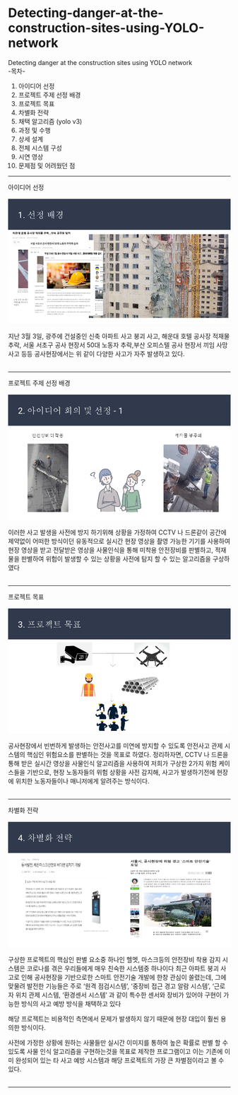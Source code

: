 # Detecting-danger-at-the-construction-sites-using-YOLO-network
Detecting danger at the construction sites using YOLO network 
<br>
-목차- <br> 
 1. 아이디어 선정 <br>
 2. 프로젝트 주제 선정 배경 <br>
 3. 프로젝트 목표 <br>
 4. 차별화 전략 <br>
 5. 채택 알고리즘 (yolo v3) <br>
 6. 과정 및 수행 <br>
 7. 상세 설계 <br>
 8. 전체 시스템 구성 <br>
 9. 시연 영상 <br>
 10. 문제점 및 어려웠던 점 <br>
 <hr>
 
아이디어 선정 <br><br>
<img src="https://github.com/demasialol/Detecting-danger-at-the-construction-sites-using-YOLO-network/blob/main/slide3.JPG?raw=true" align="center"><br><br>
지난 3월 3일, 광주에 건설중인 신축 아파트 사고 붕괴 사고, 해운대 호텔 공사장 적재물 추락, 서울 서초구 공사 현장서 50대 노동자 추락,부산 오피스텔 공사 현장서 끼임 사망 사고 등등
공사현장에서는 위 같이 다양한 사고가 자주 발생하고 있다. <br><br>
<hr>
프로젝트 주제 선정 배경 <br><br>
<img src="https://github.com/demasialol/Detecting-danger-at-the-construction-sites-using-YOLO-network/blob/main/slide4.JPG?raw=true" align="center"><br><br>
이러한 사고 발생을 사전에 방지 하기위해 상황을 가정하여 
CCTV 나 드론같이 공간에 제약없이 어떠한 방식이던 유동적으로 실시간 현장 영상을 촬영 가능한 기기를 사용하여 현장 영상을 받고 
전달받은 영상을 사물인식을 통해 미착용 안전장비를 판별하고, 적재물을 판별하여 위험이 발생할 수 있는 상황을 사전에 탐지 할 수 있는 알고리즘을 구상하였다
<br><br>
<hr>
프로젝트 목표 <br><br>
<img src="https://github.com/demasialol/Detecting-danger-at-the-construction-sites-using-YOLO-network/blob/main/slide6.JPG?raw=true" align="center"><br><br>
공사현장에서 빈번하게 발생하는 안전사고를 미연에 방지할 수 있도록 안전사고 관제 시스템의 핵심인 위험요소를 판별하는 것을 목표로 하였다. 
정리하자면, CCTV 나 드론을 통해 받은 실시간 영상을 사물인식 알고리즘을 사용하여 저희가 구상한 2가지 위험 케이스들을 기반으로, 현장 노동자들의 위험 상황을 사전 감지해, 사고가 발생하기전에 현장에 위치한 노동자들이나 매니저에게 알려주는 방식이다.
<br><br>
<hr>
차별화 전략 <br><br>
<img src="https://github.com/demasialol/Detecting-danger-at-the-construction-sites-using-YOLO-network/blob/main/slide7.JPG?raw=true" align="center"><br><br>
구상한 프로젝트의 핵심인 판별 요소중 하나인 헬멧, 마스크등의 안전장비 착용 감지 시스템은 
코로나를 겪은 우리들에게 매우 친숙한 시스템중 하나이다
최근 아파트 붕괴 사고로 인해 공사현장을 기반으로한 스마트 안전기술 개발에 한창 관심이 쏠렸는데,
그에 맞물려 발전한 기능들은 주로 ‘원격 점검시스템’, ‘중장비 접근 경고 알람 시스템’, ‘근로자 위치 관제 시스템, ‘환경센서 시스템’ 과 같이 특수한 센서와 장비가 있어야 구현이 가능한 방식의 사고 예방 방식을 채택하고 있다

해당 프로젝트는 비용적인 측면에서 문제가 발생하지 않기 때문에 현장 대입이 훨씬 용의한 방식이다. 

사전에 가정한 상황에 원하는 사물들만 실시간 이미지를 통하여 높은 확률로 판별 할 수 있도록 사물 인식 알고리즘을 구현하는것을 목표로 제작한 프로그램이고 이는 기존에 이미 완성되어 있는 타 사고 예방 시스템과 해당 프로젝트의 가장 큰 차별점이라고 볼 수 있다. 
<br><br>
<hr>


